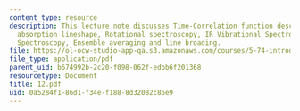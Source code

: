 ```yaml
---
content_type: resource
description: This lecture note discusses Time-Correlation function description of
  absorption lineshape, Rotational spectroscopy, IR Vibrational Spectroscopy, Raman
  Spectroscopy, Ensemble averaging and line broading.
file: https://ol-ocw-studio-app-qa.s3.amazonaws.com/courses/5-74-introductory-quantum-mechanics-ii-spring-2004/0a5284f186d1f34ef1888d32082c86e9_12.pdf
file_type: application/pdf
parent_uid: b674992b-2c20-f098-062f-edbb6f201368
resourcetype: Document
title: 12.pdf
uid: 0a5284f1-86d1-f34e-f188-8d32082c86e9
---
```

